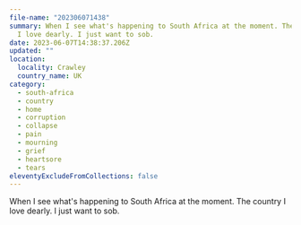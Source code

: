 ```yaml
---
file-name: "202306071438"
summary: W﻿hen I see what's happening to South Africa at the moment. The country
  I love dearly. I just want to sob.
date: 2023-06-07T14:38:37.206Z
updated: ""
location:
  locality: Crawley
  country_name: UK
category:
  - south-africa
  - country
  - home
  - corruption
  - collapse
  - pain
  - mourning
  - grief
  - heartsore
  - tears
eleventyExcludeFromCollections: false
---
```

When I see what's happening to South Africa at the moment. The country I love dearly. I just want to sob.
